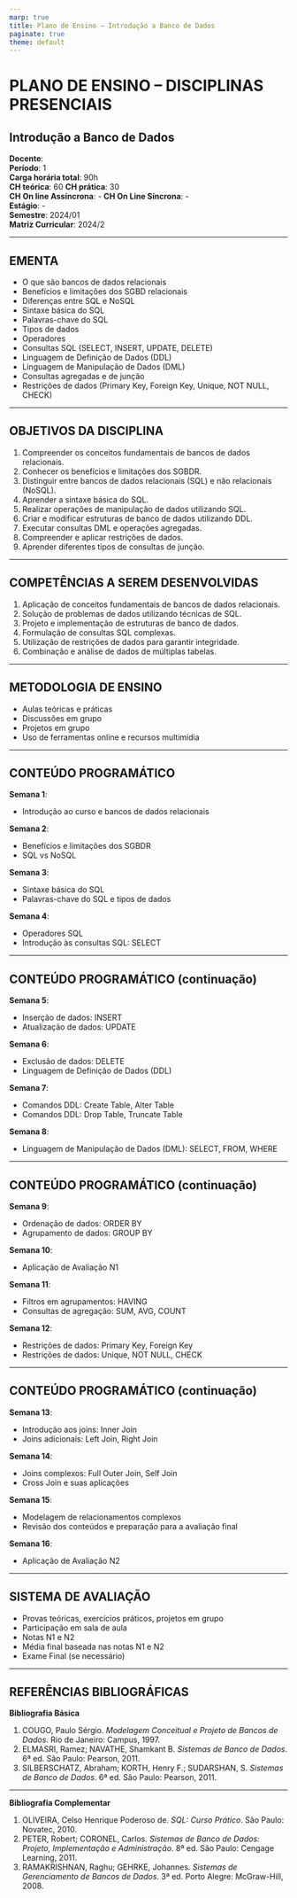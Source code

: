 ```yaml
---
marp: true
title: Plano de Ensino – Introdução a Banco de Dados
paginate: true
theme: default
---
```


# PLANO DE ENSINO – DISCIPLINAS PRESENCIAIS

## Introdução a Banco de Dados

**Docente**:  
**Período**: 1  
**Carga horária total**: 90h  
**CH teórica**: 60    **CH prática**: 30  
**CH On line Assíncrona**: -    **CH On Line Síncrona**: -  
**Estágio**: -  
**Semestre**: 2024/01  
**Matriz Curricular**: 2024/2  

---

## EMENTA

- O que são bancos de dados relacionais
- Benefícios e limitações dos SGBD relacionais
- Diferenças entre SQL e NoSQL
- Sintaxe básica do SQL
- Palavras-chave do SQL
- Tipos de dados
- Operadores
- Consultas SQL (SELECT, INSERT, UPDATE, DELETE)
- Linguagem de Definição de Dados (DDL)
- Linguagem de Manipulação de Dados (DML)
- Consultas agregadas e de junção
- Restrições de dados (Primary Key, Foreign Key, Unique, NOT NULL, CHECK)

---

## OBJETIVOS DA DISCIPLINA

1. Compreender os conceitos fundamentais de bancos de dados relacionais.
2. Conhecer os benefícios e limitações dos SGBDR.
3. Distinguir entre bancos de dados relacionais (SQL) e não relacionais (NoSQL).
4. Aprender a sintaxe básica do SQL.
5. Realizar operações de manipulação de dados utilizando SQL.
6. Criar e modificar estruturas de banco de dados utilizando DDL.
7. Executar consultas DML e operações agregadas.
8. Compreender e aplicar restrições de dados.
9. Aprender diferentes tipos de consultas de junção.

---

## COMPETÊNCIAS A SEREM DESENVOLVIDAS

1. Aplicação de conceitos fundamentais de bancos de dados relacionais.
2. Solução de problemas de dados utilizando técnicas de SQL.
3. Projeto e implementação de estruturas de banco de dados.
4. Formulação de consultas SQL complexas.
5. Utilização de restrições de dados para garantir integridade.
6. Combinação e análise de dados de múltiplas tabelas.

---

## METODOLOGIA DE ENSINO

- Aulas teóricas e práticas
- Discussões em grupo
- Projetos em grupo
- Uso de ferramentas online e recursos multimídia

---

## CONTEÚDO PROGRAMÁTICO

**Semana 1**:  
- Introdução ao curso e bancos de dados relacionais

**Semana 2**:  
- Benefícios e limitações dos SGBDR  
- SQL vs NoSQL  

**Semana 3**:  
- Sintaxe básica do SQL  
- Palavras-chave do SQL e tipos de dados  

**Semana 4**:  
- Operadores SQL  
- Introdução às consultas SQL: SELECT  

---

## CONTEÚDO PROGRAMÁTICO (continuação)

**Semana 5**:  
- Inserção de dados: INSERT  
- Atualização de dados: UPDATE  

**Semana 6**:  
- Exclusão de dados: DELETE  
- Linguagem de Definição de Dados (DDL)  

**Semana 7**:  
- Comandos DDL: Create Table, Alter Table  
- Comandos DDL: Drop Table, Truncate Table  

**Semana 8**:  
- Linguagem de Manipulação de Dados (DML): SELECT, FROM, WHERE  

---

## CONTEÚDO PROGRAMÁTICO (continuação)

**Semana 9**:  
- Ordenação de dados: ORDER BY  
- Agrupamento de dados: GROUP BY  

**Semana 10**:  
- Aplicação de Avaliação N1

**Semana 11**:  
- Filtros em agrupamentos: HAVING  
- Consultas de agregação: SUM, AVG, COUNT  

**Semana 12**:  
- Restrições de dados: Primary Key, Foreign Key  
- Restrições de dados: Unique, NOT NULL, CHECK  

---

## CONTEÚDO PROGRAMÁTICO (continuação)

**Semana 13**:  
- Introdução aos joins: Inner Join  
- Joins adicionais: Left Join, Right Join  

**Semana 14**:  
- Joins complexos: Full Outer Join, Self Join  
- Cross Join e suas aplicações  

**Semana 15**:  
- Modelagem de relacionamentos complexos  
- Revisão dos conteúdos e preparação para a avaliação final  

**Semana 16**:  
- Aplicação de Avaliação N2

---

## SISTEMA DE AVALIAÇÃO

- Provas teóricas, exercícios práticos, projetos em grupo
- Participação em sala de aula
- Notas N1 e N2
- Média final baseada nas notas N1 e N2
- Exame Final (se necessário)

---

## REFERÊNCIAS BIBLIOGRÁFICAS

**Bibliografia Básica**  
1. COUGO, Paulo Sérgio. *Modelagem Conceitual e Projeto de Bancos de Dados*. Rio de Janeiro: Campus, 1997.  
2. ELMASRI, Ramez; NAVATHE, Shamkant B. *Sistemas de Banco de Dados*. 6ª ed. São Paulo: Pearson, 2011.  
3. SILBERSCHATZ, Abraham; KORTH, Henry F.; SUDARSHAN, S. *Sistemas de Banco de Dados*. 6ª ed. São Paulo: Pearson, 2011.

---

**Bibliografia Complementar**  
1. OLIVEIRA, Celso Henrique Poderoso de. *SQL: Curso Prático*. São Paulo: Novatec, 2010.  
2. PETER, Robert; CORONEL, Carlos. *Sistemas de Banco de Dados: Projeto, Implementação e Administração*. 8ª ed. São Paulo: Cengage Learning, 2011.  
3. RAMAKRISHNAN, Raghu; GEHRKE, Johannes. *Sistemas de Gerenciamento de Bancos de Dados*. 3ª ed. Porto Alegre: McGraw-Hill, 2008.
